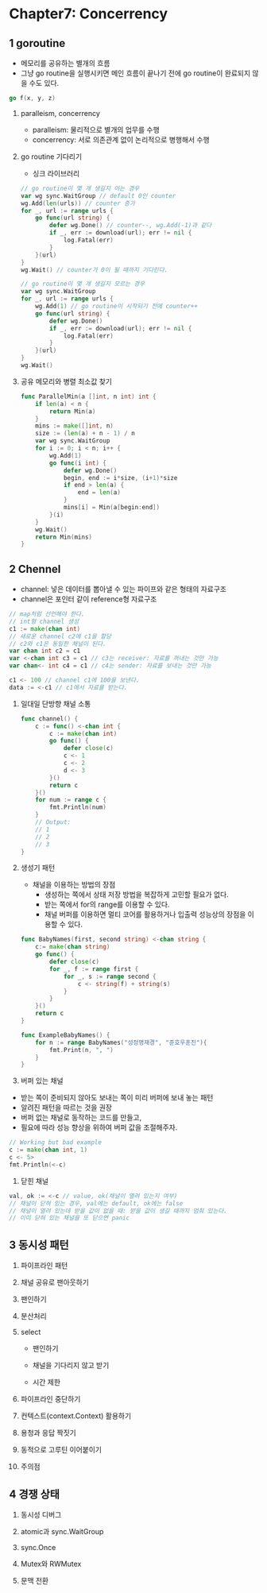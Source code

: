 # Chapter7: Concerrency

## 1 goroutine

- 메모리를 공유하는 별개의 흐름
- 그냥 go routine을 실행시키면 메인 흐름이 끝나기 전에 go routine이 완료되지 않을 수도 있다.

```go
go f(x, y, z)
```

1. paralleism, concerrency
    - paralleism: 물리적으로 별개의 업무를 수행
    - concerrency: 서로 의존관계 없이 논리적으로 병행해서 수행

1. go routine 기다리기
    - 싱크 라이브러리

    ```go
    // go routine이 몇 개 생길지 아는 경우
    var wg sync.WaitGroup // default 0인 counter
    wg.Add(len(urls)) // counter 증가
    for _, url := range urls {
        go func(url string) {
            defer wg.Done() // counter--, wg.Add(-1)과 같다
            if _, err := download(url); err != nil {
                log.Fatal(err)
            }
        }(url)
    }
    wg.Wait() // counter가 0이 될 때까지 기다린다.
    ```

    ```go
    // go routine이 몇 개 생길지 모르는 경우
    var wg sync.WaitGroup
    for _, url := range urls {
        wg.Add(1) // go routine이 시작되기 전에 counter++
        go func(url string) {
            defer wg.Done()
            if _, err := download(url); err != nil {
                log.Fatal(err)
            }
        }(url)
    }
    wg.Wait()
    ```

1. 공유 메모리와 병렬 최소값 찾기

    ```go
    func ParallelMin(a []int, n int) int {
        if len(a) < n {
            return Min(a)
        }
        mins := make([]int, n)
        size := (len(a) + n - 1) / n
        var wg sync.WaitGroup
        for i := 0; i < n; i++ {
            wg.Add(1)
            go func(i int) {
                defer wg.Done()
                begin, end := i*size, (i+1)*size
                if end > len(a) {
                    end = len(a)
                }
                mins[i] = Min(a[begin:end])
            }(i)
        }
        wg.Wait()
        return Min(mins)
    }
    ```

## 2 Chennel

- channel: 넣은 데이터를 뽑아낼 수 있는 파이프와 같은 형태의 자료구조
- channel은 포인터 같이 reference형 자료구조

```go
// map처럼 선언해야 한다.
// int형 channel 생성
c1 := make(chan int)
// 새로운 channel c2에 c1을 할당
// c2와 c1은 동일한 채널이 된다.
var chan int c2 = c1
var <-chan int c3 = c1 // c3는 receiver: 자료를 꺼내는 것만 가능
var chan<- int c4 = c1 // c4는 sender: 자료를 보내는 것만 가능

c1 <- 100 // channel c1에 100을 보낸다.
data := <-c1 // c1에서 자료를 받는다.
```

1. 일대일 단방향 채널 소통

    ```go
    func channel() {
        c := func() <-chan int {
            c := make(chan int)
            go func() {
                defer close(c)
                c <- 1
                c <- 2
                d <- 3
            }()
            return c
        }()
        for num := range c {
            fmt.Println(num)
        }
        // Output:
        // 1
        // 2
        // 3
    }
    ```

1. 생성기 패턴

    - 채널을 이용하는 방법의 장점
        - 생성하는 쪽에서 상태 저장 방법을 복잡하게 고민할 필요가 없다.
        - 받는 쪽에서 for의 range를 이용할 수 있다.
        - 채널 버퍼를 이용하면 멀티 코어를 활용하거나 입출력 성능상의 장점을 이용할 수 있다.

    ```go
    func BabyNames(first, second string) <-chan string {
        c:= make(chan string)
        go func() {
            defer close(c)
            for _, f := range first {
                for _, s := range second {
                    c <- string(f) + string(s)
                }
            }
        }()
        return c
    }

    func ExampleBabyNames() {
        for n := range BabyNames("성정명재경", "준호우훈진"){
            fmt.Print(n, ", ")
        }
    }
    ```

1. 버퍼 있는 채널

- 받는 쪽이 준비되지 않아도 보내는 쪽이 미리 버퍼에 보내 놓는 패턴
- 알려진 패턴을 따르는 것을 권장
- 버퍼 없는 채널로 동작하는 코드를 만들고,
- 필요에 따라 성능 향상을 위하여 버퍼 값을 조절해주자.

```go
// Working but bad example
c := make(chan int, 1)
c <- 5>
fmt.Println(<-c)
```

1. 닫힌 채널

```go
val, ok := <-c // value, ok(채널이 열려 있는지 여부)
// 채널이 닫혀 있는 경우, val에는 default, ok에는 false
// 채널이 열려 있는데 받을 값이 없을 때: 받을 값이 생길 때까지 멈춰 있는다.
// 이미 닫혀 있는 채널을 또 닫으면 panic
```

## 3 동시성 패턴

1. 파이프라인 패턴

1. 채널 공유로 팬아웃하기

1. 팬인하기

1. 분산처리

1. select

    - 팬인하기

    - 채널을 기다리지 않고 받기

    - 시간 제한

1. 파이프라인 중단하기

1. 컨텍스트(context.Context) 활용하기

1. 용청과 응답 짝짓기

1. 동적으로 고루틴 이어붙이기

1. 주의점

## 4 경쟁 상태

1. 동시성 디버그

1. atomic과 sync.WaitGroup

1. sync.Once

1. Mutex와 RWMutex

1. 문맥 전환